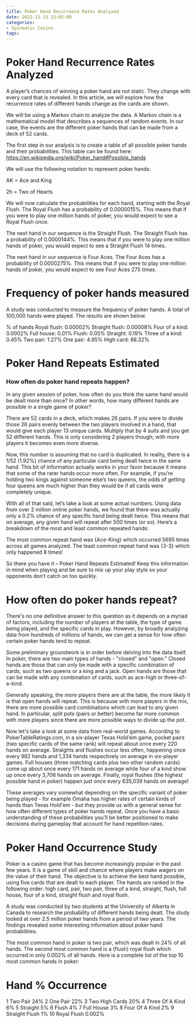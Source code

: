 ```yaml
---
title: Poker Hand Recurrence Rates Analyzed
date: 2022-12-13 13:02:09
categories:
- Spinmatic Casino
tags:
---
```



#  Poker Hand Recurrence Rates Analyzed

A player’s chances of winning a poker hand are not static. They change with every card that is revealed. In this article, we will explore how the recurrence rates of different hands change as the cards are shown.

We will be using a Markov chain to analyze the data. A Markov chain is a mathematical model that describes a sequences of random events. In our case, the events are the different poker hands that can be made from a deck of 52 cards.

The first step in our analysis is to create a table of all possible poker hands and their probabilities. This table can be found here: https://en.wikipedia.org/wiki/Poker_hand#Possible_hands

We will use the following notation to represent poker hands:

AK = Ace and King

2h = Two of Hearts

 We will now calculate the probabilities for each hand, starting with the Royal Flush. The Royal Flush has a probability of 0.0000015%. This means that if you were to play one million hands of poker, you would expect to see a Royal Flush once.

The next hand in our sequence is the Straight Flush. The Straight Flush has a probability of 0.0000144%. This means that if you were to play one million hands of poker, you would expect to see a Straight Flush 14 times.

The next hand in our sequence is Four Aces. The Four Aces has a probability of 0.0000275%. This means that if you were to play one million hands of poker, you would expect to see Four Aces 275 times.

#  Frequency of poker hands measured

A study was conducted to measure the frequency of poker hands. A total of 100,000 hands were played. The results are shown below.

% of hands
Royal flush: 0.00002%
Straight flush: 0.00008%
Four of a kind: 0.0002%
Full house: 0.01%
Flush: 0.05%
Straight: 0.19%
Three of a kind: 0.45%
Two pair: 1.27%
One pair: 4.95%
High card: 88.32%

#  Poker Hand Repeats Estimated

### How often do poker hand repeats happen?

In any given session of poker, how often do you think the same hand would be dealt more than once? In other words, how many different hands are possible in a single game of poker?

There are 52 cards in a deck, which makes 26 pairs. If you were to divide those 26 pairs evenly between the two players involved in a hand, that would give each player 13 unique cards. Multiply that by 4 suits and you get 52 different hands. This is only considering 2 players though; with more players it becomes even more diverse.

Now, this number is assuming that no card is duplicated. In reality, there is a 1/52 (1.92%) chance of any particular card being dealt twice in the same hand. This bit of information actually works in your favor because it means that some of the rarer hands occur more often. For example, if you’re holding two kings against someone else’s two queens, the odds of getting four queens are much higher than they would be if all cards were completely unique.

With all of that said, let’s take a look at some actual numbers. Using data from over 2 million online poker hands, we found that there was actually only a 0.2% chance of any specific hand being dealt twice. This means that on average, any given hand will repeat after 500 times (or so). Here’s a breakdown of the most and least common repeated hands:

The most common repeat hand was {Ace-King} which occurred 5695 times across all games analyzed. The least common repeat hand was {3-3} which only happened 8 times!


  So there you have it – Poker Hand Repeats Estimated! Keep this information in mind when playing and be sure to mix up your play style so your opponents don’t catch on too quickly.

#  How often do poker hands repeat?

There's no one definitive answer to this question as it depends on a myriad of factors, including the number of players at the table, the type of game being played, and the specific cards in play. However, by broadly analyzing data from hundreds of millions of hands, we can get a sense for how often certain poker hands tend to repeat.

Some preliminary groundwork is in order before delving into the data itself. In poker, there are two main types of hands - "closed" and "open." Closed hands are those that can only be made with a specific combination of cards, such as two queens or a king and a jack. Open hands are those that can be made with any combination of cards, such as ace-high or three-of-a-kind.

Generally speaking, the more players there are at the table, the more likely it is that open hands will repeat. This is because with more players in the mix, there are more possible card combinations which can lead to any given hand. In particular, split pots (pairs or better) become far more common with more players since there are more possible ways to divide up the pot.

Now let's take a look at some data from real-world games. According to PokerTableRatings.com, in a six-player Texas Hold'em game, pocket pairs (two specific cards of the same rank) will repeat about once every 220 hands on average. Straights and flushes occur less often, happening once every 982 hands and 1,334 hands respectively on average in six-player games. Full houses (three matching cards plus two other random cards) come up about once every 171 hands on average while four of a kind show up once every 3,706 hands on average. Finally, royal flushes (the highest possible hand in poker) happen just once every 635,039 hands on average!

These averages vary somewhat depending on the specific variant of poker being played - for example Omaha has higher rates of certain kinds of hands than Texas Hold'em - but they provide us with a general sense for how often different types of poker hands repeat. Once you have a basic understanding of these probabilities you'll be better positioned to make decisions during gameplay that account for hand repetition rates.

#  Poker Hand Occurrence Study

Poker is a casino game that has become increasingly popular in the past few years. It is a game of skill and chance where players make wagers on the value of their hand. The objective is to achieve the best hand possible, using five cards that are dealt to each player. The hands are ranked in the following order: high card, pair, two pair, three of a kind, straight, flush, full house, four of a kind, straight flush and royal flush.

A study was conducted by two students at the University of Alberta in Canada to research the probability of different hands being dealt. The study looked at over 2.5 million poker hands from a period of two years. The findings revealed some interesting information about poker hand probabilities.

The most common hand in poker is two pair, which was dealt in 24% of all hands. The second most common hand is a (flush) royal flush which occurred in only 0.002% of all hands. Here is a complete list of the top 10 most common hands in poker:

# Hand % Occurrence

1 Two Pair 24%
2 One Pair 22%
3 Two High Cards 20%
4 Three Of A Kind 6%
5 Straight 5%
6 Flush 4%
7 Full House 3%
8 Four Of A Kind 2%
9 Straight Flush 1%
10 Royal Flush 0.002%